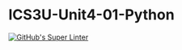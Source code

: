 # ICS3U-Unit4-01-Python

[![GitHub's Super Linter](https://github.com/trent-hodgins-01/ICS3U-Unit4-01-Python/workflows/GitHub's%20Super%20Linter/badge.svg)](https://github.com/trent-hodgins-01/ICS3U-Unit4-01-Python/actions)
